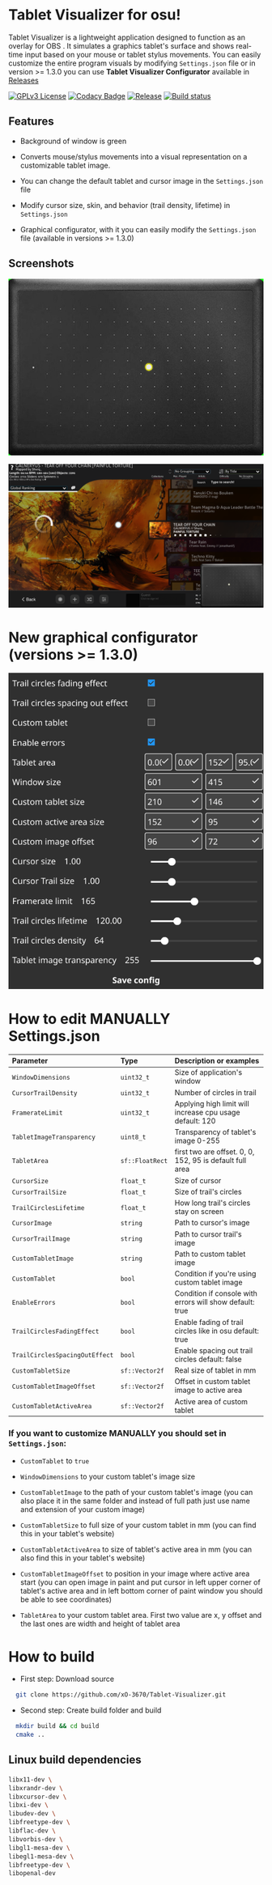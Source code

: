 
# Tablet Visualizer for osu!

Tablet Visualizer is a lightweight application designed to function as an overlay for OBS . It simulates a graphics tablet's surface and shows real-time input based on your mouse or tablet stylus movements. You can easily customize the entire program visuals by modifying `Settings.json` file or in version >= 1.3.0 you can use **Tablet Visualizer Configurator** available in [Releases](https://github.com/xO-3670/Tablet-Visualizer/releases)


[![GPLv3 License](https://img.shields.io/badge/License-GPL%20v3-yellow.svg)](https://choosealicense.com/licenses/gpl-3.0/)
[![Codacy Badge](https://app.codacy.com/project/badge/Grade/55a8b6fbec384a7c974e34ee04daf00d)](https://app.codacy.com/gh/xO-3670/Tablet-Visualizer/dashboard?utm_source=gh&utm_medium=referral&utm_content=&utm_campaign=Badge_grade)
[![Release](https://img.shields.io/github/v/release/xO-3670/Tablet-Visualizer)](https://github.com/xO-3670/Tablet-Visualizer/releases/tag/1.3.0)
[![Build status](https://github.com/xO-3670/Tablet-Visualizer/actions/workflows/cmake-multi-platform.yml/badge.svg?branch=main&event=push)](https://github.com/xO-3670/Tablet-Visualizer/actions/workflows/cmake-multi-platform.yml)


## Features

- Background of window is green

- Converts mouse/stylus movements into a visual representation on a customizable tablet image.

- You can change the default tablet and cursor image in the `Settings.json` file

- Modify cursor size, skin, and behavior (trail density, lifetime) in `Settings.json`

- Graphical configurator, with it you can easily modify the `Settings.json` file (available in versions >= 1.3.0)
  
## Screenshots

![App Screenshot](Screenshot1.png)

![App Screenshot](Screenshot2.png)

# New graphical configurator (versions >= 1.3.0)

![App Screenshot](Screenshot3.png)

# How to edit MANUALLY Settings.json

| Parameter | Type          | Description or examples                                                    |
| :------------------------ | :-------------- | :------------------------------------------------------- |
| `WindowDimensions`        | `uint32_t`      | Size of application's window                             |
| `CursorTrailDensity`      | `uint32_t`      | Number of circles in trail                               |
| `FramerateLimit`          | `uint32_t`      | Applying high limit will increase cpu usage default: 120 |
| `TabletImageTransparency` | `uint8_t`       | Transparency of tablet's image  0-255                    |
| `TabletArea`              | `sf::FloatRect` | first two are offset. 0, 0, 152, 95 is default full area |
| `CursorSize`              | `float_t`       | Size of cursor                                           |
| `CursorTrailSize`         | `float_t`       | Size of trail's circles                                  |
| `TrailCirclesLifetime`    | `float_t`       | How long trail's circles stay on screen                  |
| `CursorImage`             | `string`        | Path to cursor's image                                   |
| `CursorTrailImage`        | `string`        | Path to cursor trail's image                             |
| `CustomTabletImage`       | `string`        | Path to custom tablet image                              |
| `CustomTablet`            | `bool`          | Condition if you're using custom tablet image            |
| `EnableErrors`            | `bool`          | Condition if console with errors will show default: true |
| `TrailCirclesFadingEffect`| `bool`          | Enable fading of trail circles like in osu default: true |
| `TrailCirclesSpacingOutEffect`| `bool`          | Enable spacing out trail circles default: false |
| `CustomTabletSize`        |`sf::Vector2f`   | Real size of tablet in mm                                |
| `CustomTabletImageOffset` |`sf::Vector2f`   | Offset in custom tablet image to active area             |
| `CustomTabletActiveArea`  |`sf::Vector2f`   | Active area of custom tablet                             |

### If you want to customize MANUALLY you should set in `Settings.json`:

- `CustomTablet` to `true`

- `WindowDimensions` to your custom tablet's image size

- `CustomTabletImage` to the path of your custom tablet's image (you can also place it in the same folder and instead of full path just use name and extension of your custom image)

- `CustomTabletSize` to full size of your custom tablet in mm (you can find this in your tablet's website)

- `CustomTabletActiveArea` to size of tablet's active area in mm (you can also find this in your tablet's website)

- `CustomTabletImageOffset` to position in your image where active area start (you can open image in paint and put cursor in left upper corner of tablet's active area and in left bottom corner of paint window you should be able to see coordinates)

- `TabletArea` to your custom tablet area. First two value are x, y offset and the last ones are width and height of tablet area


# How to build

- First step: Download source
```bash
  git clone https://github.com/xO-3670/Tablet-Visualizer.git
```

- Second step: Create build folder and build
```bash
  mkdir build && cd build
  cmake ..
```

## Linux build dependencies
```bash
libx11-dev \
libxrandr-dev \
libxcursor-dev \
libxi-dev \
libudev-dev \
libfreetype-dev \
libflac-dev \
libvorbis-dev \
libgl1-mesa-dev \
libegl1-mesa-dev \
libfreetype-dev \
libopenal-dev
```

